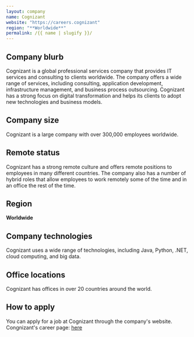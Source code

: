 ```yaml
---
layout: company
name: Cognizant
website: "https://careers.cognizant"
region: "**Worldwide**"
permalink: /{{ name | slugify }}/
---
```


## Company blurb

Cognizant is a global professional services company that provides IT services and consulting to clients worldwide. The company offers a wide range of services, including consulting, application development, infrastructure management, and business process outsourcing. Cognizant has a strong focus on digital transformation and helps its clients to adopt new technologies and business models.

## Company size

Cognizant is a large company with over 300,000 employees worldwide.

## Remote status

Cognizant has a strong remote culture and offers remote positions to employees in many different countries. The company also has a number of hybrid roles that allow employees to work remotely some of the time and in an office the rest of the time.

## Region

**Worldwide**

## Company technologies

Cognizant uses a wide range of technologies, including Java, Python, .NET, cloud computing, and big data.

## Office locations

Cognizant has offices in over 20 countries around the world.

## How to apply

You can apply for a job at Cognizant through the company's website.
Congnizant's career page: [here](https://careers.cognizant.com/in/en)